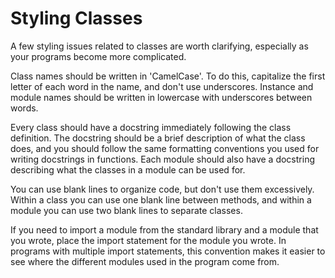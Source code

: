 # Styling Classes

A few styling issues related to classes are worth clarifying, especially as your programs become more complicated.

Class names should be written in 'CamelCase'. To do this, capitalize the first letter of each word in the name, and don't use underscores. Instance and module names should be written in lowercase with underscores between words.

Every class should have a docstring immediately following the class definition. The docstring should be a brief description of what the class does, and you should follow the same formatting conventions you used for writing docstrings in functions. Each module should also have a docstring describing what the classes in a module can be used for.

You can use blank lines to organize code, but don't use them excessively. Within a class you can use one blank line between methods, and within a module you can use two blank lines to separate classes.

If you need to import a module from the standard library and a module that you wrote, place the import statement for the module you wrote. In programs with multiple import statements, this convention makes it easier to see where the different modules used in the program come from.